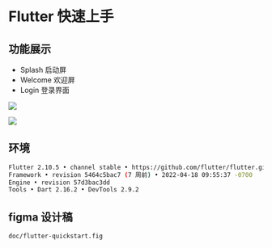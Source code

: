 # Flutter 快速上手

## 功能展示

- Splash 启动屏
- Welcome 欢迎屏
- Login 登录界面

![](https://ducafecat.oss-cn-beijing.aliyuncs.com/podcast/20220617134126.png)

![](https://ducafecat.oss-cn-beijing.aliyuncs.com/podcast/20220617134139.png)

## 环境

```sh
Flutter 2.10.5 • channel stable • https://github.com/flutter/flutter.git
Framework • revision 5464c5bac7 (7 周前) • 2022-04-18 09:55:37 -0700
Engine • revision 57d3bac3dd
Tools • Dart 2.16.2 • DevTools 2.9.2
```

## figma 设计稿

```sh
doc/flutter-quickstart.fig
```
